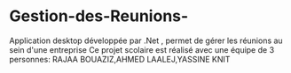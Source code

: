 # Gestion-des-Reunions-
Application desktop développée par .Net , permet de gérer les réunions au sein d'une entreprise 
Ce projet scolaire est réalisé avec une équipe de 3 personnes: 
RAJAA BOUAZIZ,AHMED LAALEJ,YASSINE KNIT   

